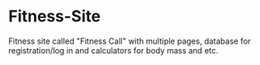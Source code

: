 # Fitness-Site
Fitness site called "Fitness Call" with multiple pages, database for registration/log in and calculators for body mass and etc.
